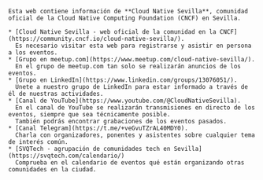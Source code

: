     Esta web contiene información de **Cloud Native Sevilla**, comunidad oficial de la Cloud Native Computing Foundation (CNCF) en Sevilla.
    
    * [Cloud Native Sevilla - web oficial de la comunidad en la CNCF](https://community.cncf.io/cloud-native-sevilla/).  
      Es necesario visitar esta web para registrarse y asistir en persona a los eventos.
    * [Grupo en meetup.com](https://www.meetup.com/cloud-native-sevilla/).  
      En el grupo de meetup.com tan solo se realizarán anuncios de los eventos.
    * [Grupo en LinkedIn](https://www.linkedin.com/groups/13076051/).  
      Únete a nuestro grupo de LinkedIn para estar informado a través de él de nuestras actividades.
    * [Canal de YouTube](https://www.youtube.com/@CloudNativeSevilla).  
      En el canal de YouTube se realizarán transmisiones en directo de los eventos, siempre que sea técnicamente posible.  
      También podrás encontrar grabaciones de los eventos pasados.
    * [Canal Telegram](https://t.me/+veGvuTZrAL40MDY0).  
      Charla con organizadores, ponentes y asistentes sobre cualquier tema de interés común.
    * [SVQTech - agrupación de comunidades tech en Sevilla](https://svqtech.com/calendario/)  
      Comprueba en el calendario de eventos qué están organizando otras comunidades en la ciudad.
